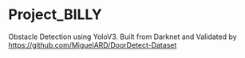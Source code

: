 # Project_BILLY

Obstacle Detection using YoloV3. Built from Darknet and Validated by https://github.com/MiguelARD/DoorDetect-Dataset
